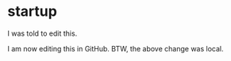 # startup

I was told to edit this.

I am now editing this in GitHub. BTW, the above change was local.
